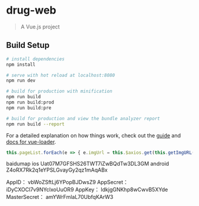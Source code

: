 # drug-web

> A Vue.js project

## Build Setup

``` bash
# install dependencies
npm install

# serve with hot reload at localhost:8080
npm run dev

# build for production with minification
npm run build
npm run build:prod
npm run build:pre

# build for production and view the bundle analyzer report
npm run build --report
```

For a detailed explanation on how things work, check out the [guide](http://vuejs-templates.github.io/webpack/) and [docs for vue-loader](http://vuejs.github.io/vue-loader).


``` javascript
this.pageList.forEach(e => { e.imgUrl = this.$axios.get(this.getImgURL(e.fileId, 'LOGO')); });
```
baidumap
ios Uat07M7GFSHS26TWT7iZwBQdTw3DL3GM
android Z4oRX7Rk2q1eYPSLGvayGy2qz1mAqABx

AppID： 
vbWoZSftLj6YPopBJDwsZ9
AppSecret： 
iDyCXOCl7v9NYclxoUuOR9
AppKey： 
ldkjgGNKhp8wCwvB5XYde
MasterSecret： 
amYWrFmlaL70UbfqKArW3
